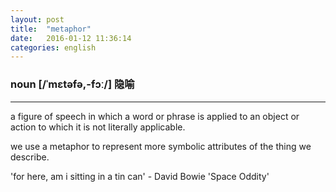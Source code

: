 ```yaml
---
layout: post
title:  "metaphor"
date:   2016-01-12 11:36:14
categories: english
---
```

### noun  [/ˈmɛtəfə,-fɔː/] 隐喻
-----------

a figure of speech in which a word or phrase is applied to an object or
action to which it is not literally applicable.

we use a metaphor to represent more symbolic attributes of the thing we
describe.

'for here, am i sitting in a tin can' - David Bowie 'Space Oddity'



